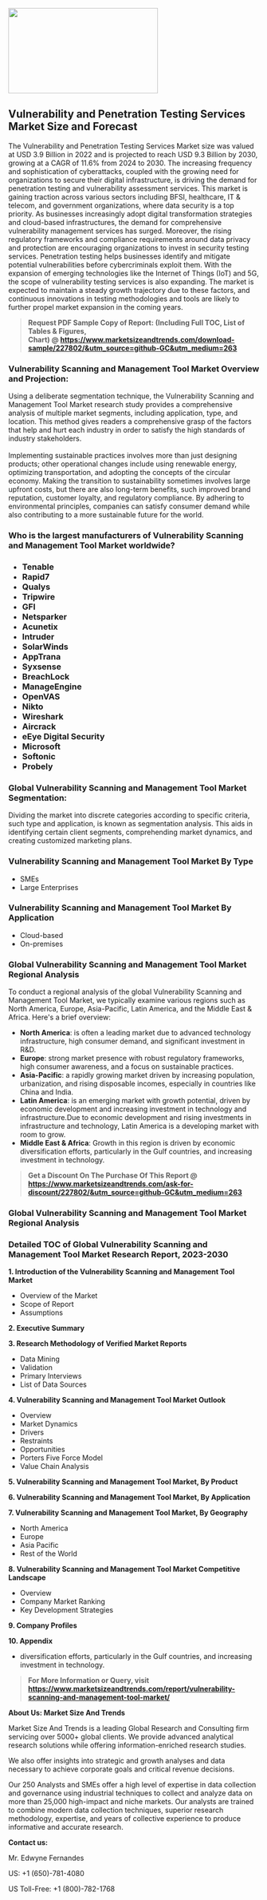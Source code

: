 <p><img class="alignnone size-medium wp-image-20088" src="https://ffe5etoiles.com/wp-content/uploads/2024/12/MST1-300x171.png" alt="" width="300" height="171" /></p><h2>Vulnerability and Penetration Testing Services Market Size and Forecast</h2><p>The Vulnerability and Penetration Testing Services Market size was valued at USD 3.9 Billion in 2022 and is projected to reach USD 9.3 Billion by 2030, growing at a CAGR of 11.6% from 2024 to 2030. The increasing frequency and sophistication of cyberattacks, coupled with the growing need for organizations to secure their digital infrastructure, is driving the demand for penetration testing and vulnerability assessment services. This market is gaining traction across various sectors including BFSI, healthcare, IT & telecom, and government organizations, where data security is a top priority. As businesses increasingly adopt digital transformation strategies and cloud-based infrastructures, the demand for comprehensive vulnerability management services has surged. Moreover, the rising regulatory frameworks and compliance requirements around data privacy and protection are encouraging organizations to invest in security testing services. Penetration testing helps businesses identify and mitigate potential vulnerabilities before cybercriminals exploit them. With the expansion of emerging technologies like the Internet of Things (IoT) and 5G, the scope of vulnerability testing services is also expanding. The market is expected to maintain a steady growth trajectory due to these factors, and continuous innovations in testing methodologies and tools are likely to further propel market expansion in the coming years. </p><blockquote id="" class=""><strong>Request PDF Sample Copy of Report: (Including Full TOC, List of Tables &amp; Figures, Chart)&nbsp;@&nbsp;<strong><a href="https://www.marketsizeandtrends.com/download-sample/227802/&utm_source=github-GC&utm_medium=263" target="_blank">https://www.marketsizeandtrends.com/download-sample/227802/&utm_source=github-GC&utm_medium=263</a></strong></strong></blockquote><h3 id="" class="">Vulnerability Scanning and Management Tool Market&nbsp;Overview and Projection:</h3><p id="" class="">Using a deliberate segmentation technique, the Vulnerability Scanning and Management Tool Market research study provides a comprehensive analysis of multiple market segments, including application, type, and location. This method gives readers a comprehensive grasp of the factors that help and hurt each industry in order to satisfy the high standards of industry stakeholders. <br /> <br />Implementing sustainable practices involves more than just designing products; other operational changes include using renewable energy, optimizing transportation, and adopting the concepts of the circular economy. Making the transition to sustainability sometimes involves large upfront costs, but there are also long-term benefits, such improved brand reputation, customer loyalty, and regulatory compliance. By adhering to environmental principles, companies can satisfy consumer demand while also contributing to a more sustainable future for the world.</p><h3 id="" class="">Who is the largest manufacturers of&nbsp;Vulnerability Scanning and Management Tool Market worldwide?</h3><h3 class=""><p><ul><li>Tenable </li><li> Rapid7 </li><li> Qualys </li><li> Tripwire </li><li> GFI </li><li> Netsparker </li><li> Acunetix </li><li> Intruder </li><li> SolarWinds </li><li> AppTrana </li><li> Syxsense </li><li> BreachLock </li><li> ManageEngine </li><li> OpenVAS </li><li> Nikto </li><li> Wireshark </li><li> Aircrack </li><li> eEye Digital Security </li><li> Microsoft </li><li> Softonic </li><li> Probely</li></ul></p></h3><h3 id="" class="">Global&nbsp;Vulnerability Scanning and Management Tool Market Segmentation:</h3><p id="" class="">Dividing the market into discrete categories according to specific criteria, such type and application, is known as segmentation analysis. This aids in identifying certain client segments, comprehending market dynamics, and creating customized marketing plans.</p><h3 id="" class="">Vulnerability Scanning and Management Tool Market&nbsp;By Type</h3><p><p><ul><li>SMEs</li><li> Large Enterprises</p></li></ul></p></p><h3 id="" class="">Vulnerability Scanning and Management Tool Market&nbsp;By Application</h3><p class=""><p><ul><li>Cloud-based</li><li> On-premises</li></ul></p></p><h3 id="" class="">Global Vulnerability Scanning and Management Tool Market Regional Analysis</h3><p id="" class="">To conduct a regional analysis of the global Vulnerability Scanning and Management Tool Market, we typically examine various regions such as North America, Europe, Asia-Pacific, Latin America, and the Middle East &amp; Africa. Here's a brief overview:</p><ul><li><strong>North America</strong>: is often a leading market due to advanced technology infrastructure, high consumer demand, and significant investment in R&amp;D.</li><li><strong>Europe</strong>: strong market presence with robust regulatory frameworks, high consumer awareness, and a focus on sustainable practices.</li><li><strong>Asia-Pacific</strong>: a rapidly growing market driven by increasing population, urbanization, and rising disposable incomes, especially in countries like China and India.</li><li><strong>Latin America</strong>: is an emerging market with growth potential, driven by economic development and increasing investment in technology and infrastructure.Due to economic development and rising investments in infrastructure and technology, Latin America is a developing market with room to grow.</li><li><strong>Middle East &amp; Africa</strong>: Growth in this region is driven by economic diversification efforts, particularly in the Gulf countries, and increasing investment in technology.</li></ul><blockquote id="" class=""><strong>Get a Discount On The Purchase Of This Report @ <strong><a href="https://www.marketsizeandtrends.com/ask-for-discount/227802/&utm_source=github-GC&utm_medium=263" target="_blank">https://www.marketsizeandtrends.com/ask-for-discount/227802/&utm_source=github-GC&utm_medium=263</a></strong></strong></blockquote><h3 id="" class="">Global Vulnerability Scanning and Management Tool Market Regional Analysis</h3><h3 id="" class="">Detailed TOC of Global Vulnerability Scanning and Management Tool Market Research Report, 2023-2030</h3><p id="" class=""><strong>1. Introduction of the Vulnerability Scanning and Management Tool Market</strong></p><ul><li>Overview of the Market</li><li>Scope of Report</li><li>Assumptions</li></ul><p id="" class=""><strong>2. Executive Summary</strong></p><p id="" class=""><strong>3. Research Methodology of Verified Market Reports</strong></p><ul><li>Data Mining</li><li>Validation</li><li>Primary Interviews</li><li>List of Data Sources</li></ul><p id="" class=""><strong>4. Vulnerability Scanning and Management Tool Market Outlook</strong></p><ul><li>Overview</li><li>Market Dynamics</li><li>Drivers</li><li>Restraints</li><li>Opportunities</li><li>Porters Five Force Model</li><li>Value Chain Analysis</li></ul><p id="" class=""><strong>5. Vulnerability Scanning and Management Tool Market, By Product</strong></p><p id="" class=""><strong>6. Vulnerability Scanning and Management Tool Market, By Application</strong></p><p id="" class=""><strong>7. Vulnerability Scanning and Management Tool Market, By Geography</strong></p><ul><li>North America</li><li>Europe</li><li>Asia Pacific</li><li>Rest of the World</li></ul><p id="" class=""><strong>8. Vulnerability Scanning and Management Tool Market Competitive Landscape</strong></p><ul><li>Overview</li><li>Company Market Ranking</li><li>Key Development Strategies</li></ul><p id="" class=""><strong>9. Company Profiles</strong></p><p id="" class=""><strong>10. Appendix</strong></p><ul><li>diversification efforts, particularly in the Gulf countries, and increasing investment in technology.</li></ul><blockquote id="" class=""><strong>For More Information or Query, visit <strong><strong><a href="https://www.marketsizeandtrends.com/report/vulnerability-scanning-and-management-tool-market/" target="_blank">https://www.marketsizeandtrends.com/report/vulnerability-scanning-and-management-tool-market/</a></strong></strong></strong></blockquote><p id="" class=""><strong>About Us: Market Size And Trends</strong></p><p id="" class="">Market Size And Trends is a leading Global Research and Consulting firm servicing over 5000+ global clients. We provide advanced analytical research solutions while offering information-enriched research studies.</p><p id="" class="">We also offer insights into strategic and growth analyses and data necessary to achieve corporate goals and critical revenue decisions.</p><p id="" class="">Our 250 Analysts and SMEs offer a high level of expertise in data collection and governance using industrial techniques to collect and analyze data on more than 25,000 high-impact and niche markets. Our analysts are trained to combine modern data collection techniques, superior research methodology, expertise, and years of collective experience to produce informative and accurate research.</p><p id="" class=""><strong>Contact us:</strong></p><p id="" class="">Mr. Edwyne Fernandes</p><p id="" class="">US: +1 (650)-781-4080</p><p id="" class="">US Toll-Free: +1 (800)-782-1768</p>
